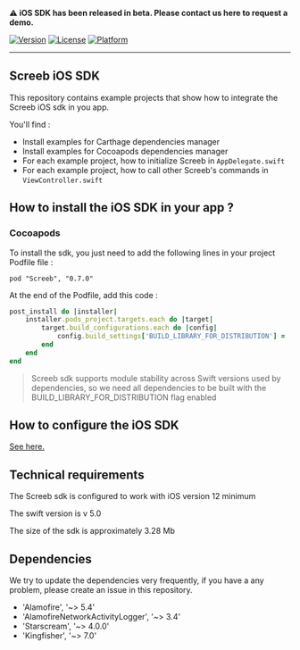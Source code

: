 __:warning:  iOS SDK has been released in beta. Please contact us here to request a demo.__

[![Version](https://img.shields.io/cocoapods/v/Screeb.svg?style=flat)](https://cocoapods.org/pods/Screeb)
[![License](https://img.shields.io/cocoapods/l/Screeb.svg?style=flat)](https://cocoapods.org/pods/Screeb)
[![Platform](https://img.shields.io/cocoapods/p/Screeb.svg?style=flat)](https://cocoapods.org/pods/Screeb)

___

## Screeb iOS SDK

This repository contains example projects that show how to integrate the Screeb iOS sdk in you app.

You'll find :

- Install examples for Carthage dependencies manager
- Install examples for Cocoapods dependencies manager
- For each example project, how to initialize Screeb in `AppDelegate.swift`
- For each example project, how to call other Screeb's commands in `ViewController.swift`

## How to install the iOS SDK in your app ?

### Cocoapods

To install the sdk, you just need to add the following lines in your project Podfile file :

```
pod "Screeb", "0.7.0"
```

At the end of the Podfile, add this code :

```ruby
post_install do |installer|
    installer.pods_project.targets.each do |target|
        target.build_configurations.each do |config|
            config.build_settings['BUILD_LIBRARY_FOR_DISTRIBUTION'] = 'YES'
        end
    end
end
```

> Screeb sdk supports module stability across Swift versions used by dependencies, so we need all dependencies to be built with the  BUILD_LIBRARY_FOR_DISTRIBUTION flag enabled

## How to configure the iOS SDK
[See here.](https://github.com/ScreebApp/developers/wiki/ios-SDK-install)

## Technical requirements

The Screeb sdk is configured to work with iOS version 12 minimum

The swift version is v 5.0

The size of the sdk is approximately 3.28 Mb

## Dependencies

We try to update the dependencies very frequently, if you have a any problem, please create an issue in this repository.

- 'Alamofire', '~> 5.4'
- 'AlamofireNetworkActivityLogger', '~> 3.4'
- 'Starscream', '~> 4.0.0'
- 'Kingfisher', '~> 7.0'

